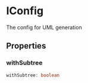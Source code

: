 # IConfig

The config for UML generation

## Properties

### withSubtree

```ts
withSubtree: boolean
```
